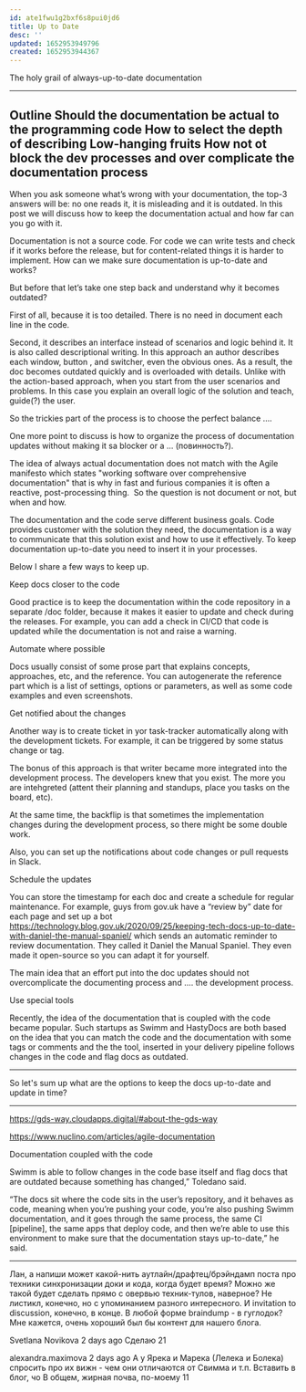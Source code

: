 ```yaml
---
id: ate1fwu1g2bxf6s8pui0jd6
title: Up to Date
desc: ''
updated: 1652953949796
created: 1652953944367
---
```


The holy grail of always-up-to-date documentation

---
Outline
Should the documentation be actual to the programming code
How to select the depth of describing 
Low-hanging fruits 
How not ot block the dev processes and over complicate the documentation process
---

When you ask someone what’s wrong with your documentation, the top-3 answers will be: no one reads it, it is misleading and it is outdated. In this post we will discuss how to keep the documentation actual and how far can you go with it. 

Documentation is not a source code. For code we can write tests and check if it works before the release, but for content-related things it is harder to implement. How can we make sure documentation is up-to-date and works? 
 
But before that let’s take one step back and understand why it becomes outdated? 

First of all, because it is too detailed. There is no need in document each line in the code. 

Second, it describes an interface instead of scenarios and logic behind it. It is also called descriptional writing. In this approach an author describes each window, button , and switcher, even the obvious ones. As a result, the doc becomes outdated quickly and is overloaded with details. Unlike with the action-based approach, when you start from the user scenarios and problems. In this case you explain an overall logic of the solution and teach, guide(?) the user. 

So the trickies part of the process is to choose the perfect balance .... 

One more point to discuss is how to organize the process of documentation updates without making it sa blocker or a ... (повинность?). 

The idea of always actual documentation does not match with the Agile manifesto which states "working software over comprehensive documentation" that is why in fast and furious companies it is often a reactive, post-processing thing.  So the question is not document or not, but when and how. 
 
The documentation and the code serve different business goals. Code provides customer with the solution they need, the documentation is a way to communicate that this solution exist and how to use it effectively. To keep documentation up-to-date you need to insert it in your processes. 

Below I share a few ways to keep up. 

Keep docs closer to the code

Good practice is to keep the documentation within the code repository in a separate /doc folder, because it makes it easier to update and check during the releases. For example, you can add a check in CI/CD that code is updated while the documentation is not and raise a warning. 

Automate where possible

Docs usually consist of some prose part that explains concepts, approaches, etc, and the reference. You can autogenerate the reference part which is a list of settings, options or parameters, as well as some code examples and even screenshots. 

Get notified about the changes

Another way is to create ticket in yor task-tracker automatically along with the development tickets. For example, it can be triggered by some status change or tag. 

The bonus of this approach is that writer became more integrated into the development process. The developers knew that you exist. The more you are intehgreted (attent their planning and standups, place you tasks on the board, etc). 

At the same time, the backflip is that sometimes the implementation changes during the development process, so there might be some double work. 

Also, you can set up the notifications about code changes or pull requests in Slack. 

Schedule the updates

You can store the timestamp for each doc and create a schedule for regular maintenance. For example, guys from gov.uk have a “review by” date for each page and set up a bot https://technology.blog.gov.uk/2020/09/25/keeping-tech-docs-up-to-date-with-daniel-the-manual-spaniel/ which sends an automatic reminder to review documentation. They called it Daniel the Manual Spaniel. They even made it open-source so you can adapt it for yourself. 

The main idea that an effort put into the doc updates should not overcomplicate the documenting process and .... the development process. 

Use special tools

Recently, the idea of the documentation that is coupled with the code became popular. Such startups as Swimm and HastyDocs are both based on the idea that you can match the code and the documentation with some tags or comments and the the tool, inserted in your delivery pipeline follows changes in the code and flag docs as outdated. 

---
So let's sum up what are the options to keep the docs up-to-date and update in time? 
 



---
https://gds-way.cloudapps.digital/#about-the-gds-way 

https://www.nuclino.com/articles/agile-documentation 

Documentation coupled with the code

Swimm is able to follow changes in the code base itself and flag docs that are outdated because something has changed,” Toledano said.

“The docs sit where the code sits in the user’s repository, and it behaves as code, meaning when you’re pushing your code, you’re also pushing Swimm documentation, and it goes through the same process, the same CI [pipeline], the same apps that deploy code, and then we’re able to use this environment to make sure that the documentation stays up-to-date,” he said.


---
Лан, а напиши может какой-нить аутлайн/драфтец/брэйндамп поста про техники синхронизации доки и кода, когда будет время? Можно же такой будет сделать прямо с овервью техник-тулов, наверное? Не листикл, конечно, но с упоминанием разного интересного. И invitation to discussion, конечно, в конце.
В любой форме braindump - в гуглодок? Мне кажется, очень хороший был бы контент для нашего блога.

Svetlana Novikova  2 days ago
Сделаю
21

alexandra.maximova  2 days ago
А у Ярека и Марека (Лелека и Болека) спросить про их вижн - чем они отличаются от Свимма и т.п. Вставить в блог, чо 
В общем, жирная почва, по-моему
11


